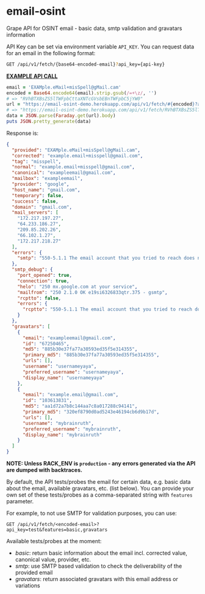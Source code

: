 # email-osint
Grape API for OSINT email - basic data, smtp validation and gravatars information

API Key can be set via environment variable `API_KEY`. You can request data for an email in the following format:

```bash
GET /api/v1/fetch/{base64-encoded-email}?api_key={api-key}
```

**[EXAMPLE API CALL](https://email-osint-demo.herokuapp.com/api/v1/fetch/RVhBTXBsZS5lTWFpbCttaXNTcGVsbEBnTWFpbC5jYW0?api_key=test)**

```ruby
email = 'EXAMple.eMail+misSpell@gMail.cam'
encoded = Base64.encode64(email).strip.gsub(/=+\z/, '')
# => "RVhBTXBsZS5lTWFpbCttaXNTcGVsbEBnTWFpbC5jYW0"
url = "https://email-osint-demo.herokuapp.com/api/v1/fetch/#{encoded}?api_key=test"
# => "https://email-osint-demo.herokuapp.com/api/v1/fetch/RVhBTXBsZS5lTWFpbCttaXNTcGVsbEBnTWFpbC5jYW0?api_key=test"
data = JSON.parse(Faraday.get(url).body)
puts JSON.pretty_generate(data)
```

Response is:
```json
{
  "provided": "EXAMple.eMail+misSpell@gMail.cam",
  "corrected": "example.email+misspell@gmail.com",
  "tag": "misspell",
  "normal": "example.email+misspell@gmail.com",
  "canonical": "exampleemail@gmail.com",
  "mailbox": "exampleemail",
  "provider": "google",
  "host_name": "gmail.com",
  "temporary": false,
  "success": false,
  "domain": "gmail.com",
  "mail_servers": [
    "172.217.197.27",
    "64.233.186.27",
    "209.85.202.26",
    "66.102.1.27",
    "172.217.218.27"
  ],
  "errors": {
    "smtp": "550-5.1.1 The email account that you tried to reach does not exist. Please try"
  },
  "smtp_debug": {
    "port_opened": true,
    "connection": true,
    "helo": "250 mx.google.com at your service",
    "mailfrom": "250 2.1.0 OK e19si6326833qtr.375 - gsmtp",
    "rcptto": false,
    "errors": {
      "rcptto": "550-5.1.1 The email account that you tried to reach does not exist. Please try\n"
    }
  },
  "gravatars": [
    {
      "email": "exampleemail@gmail.com",
      "id": "67250465",
      "md5": "885b30e37fa77a30593ed35f5e314355",
      "primary_md5": "885b30e37fa77a30593ed35f5e314355",
      "urls": [],
      "username": "usernameyaya",
      "preferred_username": "usernameyaya",
      "display_name": "usernameyaya"
    },
    {
      "email": "example.email@gmail.com",
      "id": "103613831",
      "md5": "aa1d72a7b8c144aa7c8a017288c94141",
      "primary_md5": "320ef8790d0ad5243e46194cb6d9b17d",
      "urls": [],
      "username": "mybrainruth",
      "preferred_username": "mybrainruth",
      "display_name": "mybrainruth"
    }
  ]
}
```

**NOTE: Unless RACK_ENV is `production` - any errors generated via the API are dumped with backtraces.**

By default, the API tests/probes the email for certain data, e.g. basic data
about the email, available gravatars, etc. (list below). You can provide your
own set of these tests/probes as a comma-separated string with `features`
parameter.

For example, to not use SMTP for validation purposes, you can use:

```
GET /api/v1/fetch/<encoded-email>?api_key=test&features=basic,gravatars
```

Available tests/probes at the moment:

- *basic*: return basic information about the email incl. corrected value, canonical value, provider, etc.
- *smtp*: use SMTP based validation to check the deliverability of the provided email
- *gravatars*: return associated gravatars with this email address or variations
